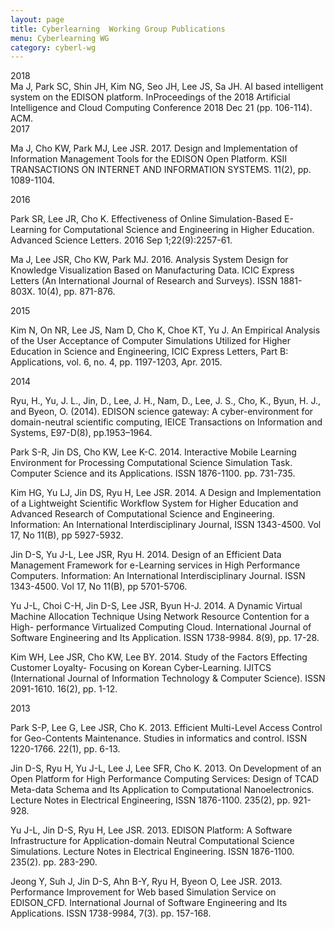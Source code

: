 ```yaml
---
layout: page
title: Cyberlearning  Working Group Publications
menu: Cyberlearning WG
category: cyberl-wg
---
```


<div class="border">2018</div>
Ma J, Park SC, Shin JH, Kim NG, Seo JH, Lee JS, Sa JH. AI based intelligent system on the EDISON platform. InProceedings of the 2018 Artificial Intelligence and Cloud Computing Conference 2018 Dec 21 (pp. 106-114). ACM.

<div class="border">2017</div>

Ma J, Cho KW, Park MJ, Lee JSR. 2017. Design and Implementation of Information 
Management Tools for the EDISON Open Platform. KSII TRANSACTIONS ON INTERNET 
AND INFORMATION SYSTEMS. 11(2), pp. 1089-1104.

<div class="border">2016</div>

Park SR, Lee JR, Cho K. Effectiveness of Online Simulation-Based E-Learning for Computational Science and Engineering in Higher Education. Advanced Science Letters. 2016 Sep 1;22(9):2257-61.

Ma J, Lee JSR, Cho KW, Park MJ. 2016. Analysis System Design for Knowledge Visualization 
Based on Manufacturing Data. ICIC Express Letters (An International Journal of Research and 
Surveys). ISSN 1881-803X. 10(4), pp. 871-876.

<div class="border">2015</div>

Kim N, On NR, Lee JS, Nam D, Cho K, Choe KT, Yu J. An Empirical Analysis of the User Acceptance of Computer Simulations Utilized for Higher Education in Science and Engineering, ICIC Express Letters, Part B: Applications, vol. 6, no. 4, pp. 1197-1203, Apr. 2015.
 
<div class="border">2014</div>

Ryu, H., Yu, J. L., Jin, D., Lee, J. H., Nam, D., Lee, J. S., Cho, K., Byun, H. J., and Byeon, O. (2014). EDISON science gateway: A cyber-environment for domain-neutral scientific computing, IEICE Transactions on Information and Systems, E97-D(8), pp.1953–1964.

Park S-R, Jin DS, Cho KW, Lee K-C. 2014. Interactive Mobile Learning Environment for 
Processing Computational Science Simulation Task. Computer Science and its Applications. 
ISSN 1876-1100. pp. 731-735. 

Kim HG, Yu LJ, Jin DS, Ryu H, Lee JSR. 2014. A Design and Implementation of a Lightweight 
Scientific Workflow System for Higher Education and Advanced Research of Computational 
Science and Engineering. Information: An International Interdisciplinary Journal, 
ISSN 1343-4500. Vol 17, No 11(B), pp 5927-5932.

Jin D-S, Yu J-L, Lee JSR, Ryu H. 2014. Design of an Efficient Data Management Framework 
for e-Learning services in High Performance Computers. Information: An International 
Interdisciplinary Journal. ISSN 1343-4500. Vol 17, No 11(B), pp 5701-5706. 

Yu J-L, Choi C-H, Jin D-S, Lee JSR, Byun H-J. 2014. A Dynamic Virtual Machine Allocation 
Technique Using Network Resource Contention for a High- performance Virtualized Computing 
Cloud. International Journal of Software Engineering and Its Application. ISSN 1738-9984. 8(9), 
pp. 17-28.

Kim WH, Lee JSR, Cho KW, Lee BY. 2014. Study of the Factors Effecting Customer Loyalty- 
Focusing on Korean Cyber-Learning. IJITCS (International Journal of Information Technology 
& Computer Science). ISSN 2091-1610. 16(2), pp. 1-12.

<div class="border">2013</div>

Park S-P, Lee G, Lee JSR, Cho K. 2013. Efficient Multi-Level Access Control for Geo-Contents 
Maintenance. Studies in informatics and control. ISSN 1220-1766. 22(1), pp. 6-13. 

Jin D-S, Ryu H, Yu J-L, Lee J, Lee SFR, Cho K. 2013. On Development of an Open Platform for
High Performance Computing Services: Design of TCAD Meta-data Schema and Its Application
to Computational Nanoelectronics. Lecture Notes in Electrical Engineering, ISSN 1876-1100.
235(2), pp. 921-928.

Yu J-L, Jin D-S, Ryu H, Lee JSR. 2013. EDISON Platform: A Software Infrastructure for
Application-domain Neutral Computational Science Simulations. Lecture Notes in Electrical
Engineering. ISSN 1876-1100. 235(2). pp. 283-290.

Jeong Y, Suh J, Jin D-S, Ahn B-Y, Ryu H, Byeon O, Lee JSR. 2013. Performance Improvement
for Web based Simulation Service on EDISON_CFD. International Journal of Software
Engineering and Its Applications. ISSN 1738-9984, 7(3). pp. 157-168.

